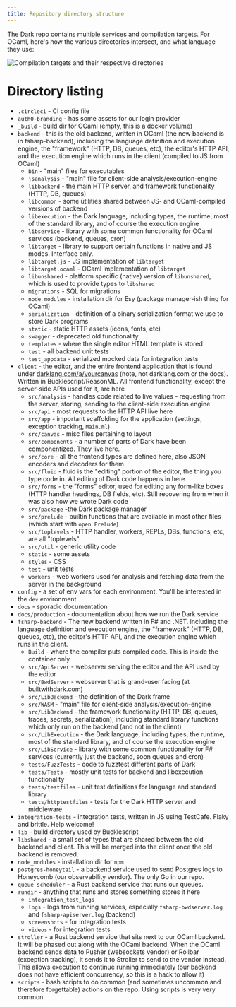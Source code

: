 ```yaml
---
title: Repository directory structure
---
```


The Dark repo contains multiple services and compilation targets. For OCaml,
here's how the various directories intersect, and what language they use:

![Compilation targets and their respective directories](/img/contributing/compilation-targets.png)

# Directory listing

- `.circleci` - CI config file
- `auth0-branding` - has some assets for our login provider
- `_build` - build dir for OCaml (empty, this is a docker volume)
- `backend` - this is the old backend, written in OCaml (the new backend is in
  fsharp-backend), including the language definition and execution engine, the
  "framework" (HTTP, DB, queues, etc), the editor's HTTP API, and the execution
  engine which runs in the client (compiled to JS from OCaml)
  - `bin` - "main" files for executables
  - `jsanalysis` - "main" file for client-side analysis/execution-engine
  - `libbackend` - the main HTTP server, and framework functionality (HTTP, DB,
    queues)
  - `libcommon` - some utilities shared between JS- and OCaml-compiled versions
    of backend
  - `libexecution` - the Dark language, including types, the runtime, most of
    the standard library, and of course the execution engine
  - `libservice` - library with some common functionality for OCaml services
    (backend, queues, cron)
  - `libtarget` - library to support certain functions in native and JS modes.
    Interface only.
  - `libtarget.js` - JS implementation of `libtarget`
  - `libtarget.ocaml` - OCaml implementation of `libtarget`
  - `libunshared` - platform specific (native) version of `libunshared`, which
    is used to provide types to `libshared`
  - `migrations` - SQL for migrations
  - `node_modules` - installation dir for Esy (package manager-ish thing for
    OCaml)
  - `serialization` - definition of a binary serialization format we use to
    store Dark programs
  - `static` - static HTTP assets (icons, fonts, etc)
  - `swagger` - deprecated old functionality
  - `templates` - where the single editor HTML template is stored
  - `test` - all backend unit tests
  - `test_appdata` - serialized mocked data for integration tests
- `client` - the editor, and the entire frontend application that is found under
  [darklang.com/a/yourcanvas](http://darklang.com/a/yourcanvas) (note, not
  darklang.com or the docs). Written in Bucklescript/ReasonML. All frontend
  functionality, except the server-side APIs used for it, are here
  - `src/analysis` - handles code related to live values - requesting from the
    server, storing, sending to the client-side execution engine
  - `src/api` - most requests to the HTTP API live here
  - `src/app` - important scaffolding for the application (settings, exception
    tracking, `Main.ml`)
  - `src/canvas` - misc files pertaining to layout
  - `src/components` - a number of parts of Dark have been componentized. They
    live here.
  - `src/core` - all the frontend types are defined here, also JSON encoders and
    decoders for them
  - `src/fluid` - fluid is the "editing" portion of the editor, the thing you
    type code in. All editing of Dark code happens in here
  - `src/forms` - the "forms" editor, used for editing any form-like boxes (HTTP
    handler headings, DB fields, etc). Still recovering from when it was also
    how we wrote Dark code
  - `src/package` -the Dark package manager
  - `src/prelude` - builtin functions that are available in most other files
    (which start with `open Prelude`)
  - `src/toplevels` - HTTP handler, workers, REPLs, DBs, functions, etc, are all
    "toplevels"
  - `src/util` - generic utility code
  - `static` - some assets
  - `styles` - CSS
  - `test` - unit tests
  - `workers` - web workers used for analysis and fetching data from the server
    in the background
- `config` - a set of env vars for each environment. You'll be interested in the
  `dev` environment
- `docs` - sporadic documentation
- `docs/production` - documentation about how we run the Dark service
- `fsharp-backend` - The new backend written in F# and .NET. including the
  language definition and execution engine, the "framework" (HTTP, DB, queues,
  etc), the editor's HTTP API, and the execution engine which runs in the
  client.
  - `Build` - where the compiler puts compiled code. This is inside the
    container only
  - `src/ApiServer` - webserver serving the editor and the API used by the
    editor
  - `src/BwdServer` - webserver that is grand-user facing (at builtwithdark.com)
  - `src/LibBackend` - the definition of the Dark frame
  - `src/WASM` - "main" file for client-side analysis/execution-engine
  - `src/LibBackend` - the framework functionality (HTTP, DB, queues, traces,
    secrets, serialization), including standard library functions which only run
    on the backend (and not in the client)
  - `src/LibExecution` - the Dark language, including types, the runtime, most
    of the standard library, and of course the execution engine
  - `src/LibService` - library with some common functionality for F# services
    (currently just the backend, soon queues and cron)
  - `tests/FuzzTests` - code to fuzztest different parts of Dark
  - `tests/Tests` - mostly unit tests for backend and libexecution functionality
  - `tests/testfiles` - unit test definitions for language and standard library
  - `tests/httptestfiles` - tests for the Dark HTTP server and middleware
- `integration-tests` - integration tests, written in JS using TestCafe. Flaky
  and brittle. Help welcome!
- `lib` - build directory used by Bucklescript
- `libshared` - a small set of types that are shared between the old backend and
  client. This will be merged into the client once the old backend is removed.
- `node_modules` - installation dir for `npm`
- `postgres-honeytail` - a backend service used to send Postgres logs to
  Honeycomb (our observability vendor). The only Go in our repo.
- `queue-scheduler` - a Rust backend service that runs our queues.
- `rundir` - anything that runs and stores something stores it here
  - `integration_test_logs`
  - `logs` - logs from running services, especially `fsharp-bwdserver.log` and
    `fsharp-apiserver.log` (backend)
  - `screenshots` - for integration tests
  - `videos` - for integration tests
- `stroller` - a Rust backend service that sits next to our OCaml backend. It
  will be phased out along with the OCaml backend. When the OCaml backend sends
  data to Pusher (websockets vendor) or Rollbar (exception tracking), it sends
  it to Stroller to send to the vendor instead. This allows execution to
  continue running immediately (our backend does not have efficient concurrency,
  so this is a hack to allow it)
- `scripts` - bash scripts to do common (and sometimes uncommon and therefore
  forgettable) actions on the repo. Using scripts is very very common.
